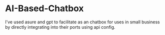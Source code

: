 # AI-Based-Chatbox
I've used asure and gpt to facilitate as an chatbox for uses in small business by directly integrating into their ports using api config.

